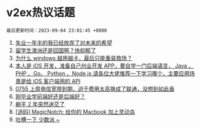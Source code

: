 # v2ex热议话题

`最后更新时间：2023-09-04 23:01:45 +0800`

1. [失业一年半的我已经放弃了对未来的希望](https://www.v2ex.com/t/970625)
1. [留学生澳洲还是回国啊？快抑郁了](https://www.v2ex.com/t/970634)
1. [为什么 windows 越用越卡，最后只能重装救场？](https://www.v2ex.com/t/970626)
1. [本人是 iOS 开发，准备自己创业开发 APP，要自学一门后端语言， Java 、 PHP 、Go、 Python 、Node.js,请各位大佬推荐一下学习哪个，主要应用场景是给 iOS 客户端用的 API](https://www.v2ex.com/t/970816)
1. [0755 上周电信宽带到期，迫于费用太高换成了联通，没想到如此香](https://www.v2ex.com/t/970652)
1. [刚毕业学前端好还是后端好？](https://www.v2ex.com/t/970694)
1. [躺平 2 年突然迷茫了](https://www.v2ex.com/t/970742)
1. [[送码] MagicNotch: 给你的 Macbook 加上灵动岛](https://www.v2ex.com/t/970655)
1. [吐槽一下 少数派 ~](https://www.v2ex.com/t/970812)

